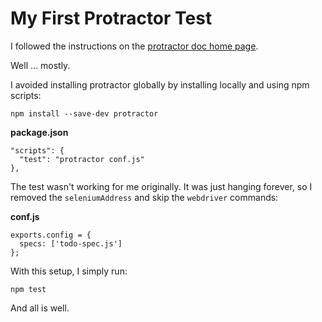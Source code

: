 # My First Protractor Test

I followed the instructions on the [protractor doc home page](http://www.protractortest.org/).

Well ... mostly.

I avoided installing protractor globally by installing locally and using npm
scripts:

```
npm install --save-dev protractor
```

__package.json__

```
"scripts": {
  "test": "protractor conf.js"
},
```

The test wasn't working for me originally. It was just hanging forever, so I
removed the `seleniumAddress` and skip the `webdriver` commands:

__conf.js__

```
exports.config = {
  specs: ['todo-spec.js']
};
```

With this setup, I simply run:

```
npm test
```

And all is well.
